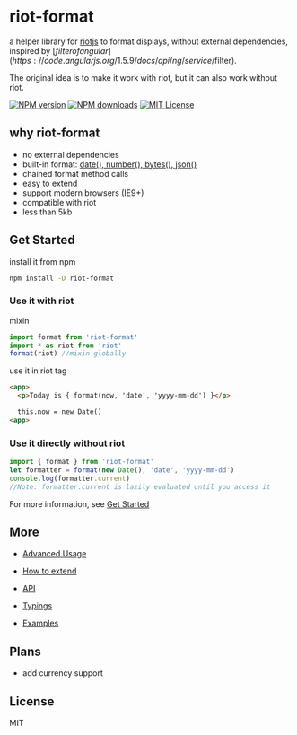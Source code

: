 # riot-format

a helper library for [riotjs](https://github.com/riot/riot) to format displays,
without external dependencies, inspired by [$filter of angular](https://code.angularjs.org/1.5.9/docs/api/ng/service/$filter).

The original idea is to make it work with riot, but it can also work without riot.

[![NPM version][npm-version-image]][npm-url]
[![NPM downloads][npm-downloads-image]][npm-url]
[![MIT License][license-image]][license-url]

## why riot-format

- no external dependencies
- built-in format: [date(), number(), bytes(), json()](docs/api.md)
- chained format method calls
- easy to extend
- support modern browsers (IE9+)
- compatible with riot
- less than 5kb

## Get Started

install it from npm

```sh
npm install -D riot-format
```

### Use it with riot

mixin

```js
import format from 'riot-format'
import * as riot from 'riot'
format(riot) //mixin globally

```

use it in riot tag

```html
<app>
  <p>Today is { format(now, 'date', 'yyyy-mm-dd') }</p>

  this.now = new Date()
<app>
```

### Use it directly without riot

```js
import { format } from 'riot-format'
let formatter = format(new Date(), 'date', 'yyyy-mm-dd')
console.log(formatter.current)
//Note: formatter.current is lazily evaluated until you access it
```

For more information, see [Get Started](docs/getstarted.md)

## More

- [Advanced Usage](docs/advanced.md)

- [How to extend](docs/extend.md)

- [API](docs/api.md)

- [Typings](src/index.d.ts)

- [Examples](examples)

## Plans

- add currency support

## License

MIT

[license-image]:http://img.shields.io/badge/license-MIT-000000.svg?style=flat-square
[license-url]:LICENSE

[npm-version-image]:http://img.shields.io/npm/v/riot-format.svg?style=flat-square
[npm-downloads-image]:http://img.shields.io/npm/dm/riot-format.svg?style=flat-square
[npm-url]:https://npmjs.org/package/riot-format